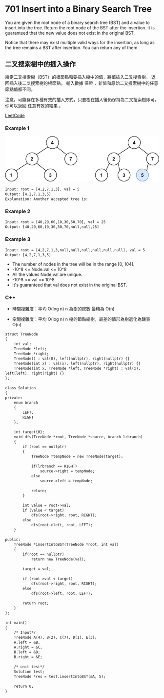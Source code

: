 # 701 Insert into a Binary Search Tree

You are given the root node of a binary search tree (BST) and a value to insert into the tree. Return the root node of the BST after the insertion. It is guaranteed that the new value does not exist in the original BST.

Notice that there may exist multiple valid ways for the insertion, as long as the tree remains a BST after insertion. You can return any of them.

## 二叉搜索樹中的插入操作

給定二叉搜索樹（BST）的根節點和要插入樹中的值，將值插入二叉搜索樹。 返回插入後二叉搜索樹的根節點。 輸入數據 保證 ，新值和原始二叉搜索樹中的任意節點值都不同。

注意，可能存在多種有效的插入方式，只要樹在插入後仍保持為二叉搜索樹即可。 你可以返回 任意有效的結果 。


[LeetCode](https://leetcode-cn.com/problems/insert-into-a-binary-search-tree/)

### Example 1
<img src="img/701_q.jpg" width = "700"/>

```
Input: root = [4,2,7,1,3], val = 5
Output: [4,2,7,1,3,5]
Explanation: Another accepted tree is:
```

### Example 2

```
Input: root = [40,20,60,10,30,50,70], val = 25
Output: [40,20,60,10,30,50,70,null,null,25]
```

### Example 3

```
Input: root = [4,2,7,1,3,null,null,null,null,null,null], val = 5
Output: [4,2,7,1,3,5]
```

* The number of nodes in the tree will be in the range [0, 104].
* -10^8 <= Node.val <= 10^8
* All the values Node.val are unique.
* -10^8 <= val <= 10^8
* It's guaranteed that val does not exist in the original BST.


### C++ 

* 時間複雜度：平均 O(log n) n 為樹的總數 最糟為 O(n)

* 空間複雜度：平均 O(log n) n 樹的節點總樹，最差的情形為樹退化為鍊表 O(n)

```
struct TreeNode
{
    int val;
    TreeNode *left;
    TreeNode *right;
    TreeNode() : val(0), left(nullptr), right(nullptr) {}
    TreeNode(int x) : val(x), left(nullptr), right(nullptr) {}
    TreeNode(int x, TreeNode *left, TreeNode *right) : val(x), left(left), right(right) {}
};

class Solution
{
private:
    enum branch
    {
        LEFT,
        RIGHT
    };

    int target{0};
    void dfs(TreeNode *root, TreeNode *source, branch lrbranch)
    {
        if (root == nullptr)
        {
            TreeNode *tempNode = new TreeNode(target);

            if(lrbranch == RIGHT)
                source->right = tempNode;
            else
                source->left = tempNode;
            
            return;
        }

        int value = root->val;
        if (value < target)
            dfs(root->right, root, RIGHT);
        else
            dfs(root->left, root, LEFT);
    }

public:
    TreeNode *insertIntoBST(TreeNode *root, int val)
    {
        if(root == nullptr)
            return new TreeNode(val);

        target = val;

        if (root->val < target)
            dfs(root->right, root, RIGHT);
        else
            dfs(root->left, root, LEFT);

        return root;
    }
};

int main()
{
    /* Input*/
    TreeNode A(4), B(2), C(7), D(1), E(3);
    A.left = &B;
    A.right = &C;
    B.left = &D;
    B.right = &E;

    /* unit test*/
    Solution test;
    TreeNode *res = test.insertIntoBST(&A, 5);

    return 0;
}
```
